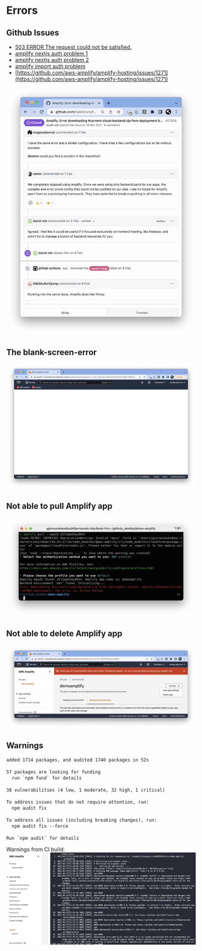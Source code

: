# Errors
## Github Issues
* [503 ERROR The request could not be satisfied.](https://github.com/aws-amplify/amplify-hosting/issues/1935)
* [amplify nextjs auth problem 1](https://github.com/aws-amplify/amplify-ui/issues/1602)
* [amplify nextjs auth problem 2](https://github.com/aws-amplify/amplify-ui/issues/1615)
* [amplify import auth problem](https://github.com/aws-amplify/amplify-hosting/issues/1271)
* [https://github.com/aws-amplify/amplify-hosting/issues/1271](https://github.com/aws-amplify/amplify-hosting/issues/1271)

![amplify-github-issue.jpg](amplify-github-issue.jpg)

## The blank-screen-error
![amplify-blank-error.jpg](amplify-blank-error.jpg)

## Not able to pull Amplify app
![amplify-pull-error.jpg](amplify-pull-error.jpg)

## Not able to delete Amplify app
![amplify-delete-error.jpg](amplify-delete-error.jpg)

## Warnings
```
added 1714 packages, and audited 1740 packages in 52s

57 packages are looking for funding
  run `npm fund` for details

38 vulnerabilities (4 low, 1 moderate, 32 high, 1 critical)

To address issues that do not require attention, run:
  npm audit fix

To address all issues (including breaking changes), run:
  npm audit fix --force

Run `npm audit` for details
```

Warnings from CI build:
![amplify-warnings.jpg](amplify-warnings.jpg)


